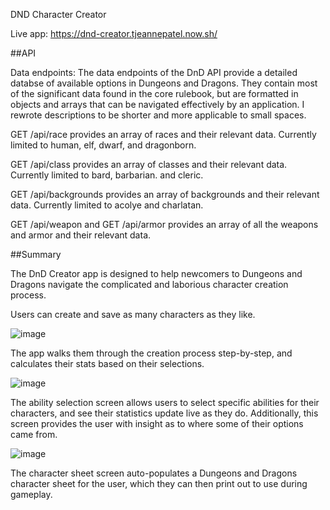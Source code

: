 DND Character Creator

Live app: https://dnd-creator.tjeannepatel.now.sh/

##API

Data endpoints:
The data endpoints of the DnD API provide a detailed databse of available options in Dungeons and Dragons. They contain most of the significant data found in the core rulebook, but are formatted in objects and arrays that can be navigated effectively by an application. I rewrote descriptions to be shorter and more applicable to small spaces.

GET /api/race provides an array of races and their relevant data. Currently limited to human, elf, dwarf, and dragonborn.

GET /api/class provides an array of classes and their relevant data. Currently limited to bard, barbarian. and cleric.

GET /api/backgrounds provides an array of backgrounds and their relevant data. Currently limited to acolye and charlatan.

GET /api/weapon and GET /api/armor provides an array of all the weapons and armor and their relevant data.

##Summary

The DnD Creator app is designed to help newcomers to Dungeons and Dragons navigate the complicated and laborious character creation process. 

Users can create and save as many characters as they like. 

![image](https://user-images.githubusercontent.com/49135525/63191629-973e9380-c02e-11e9-8e53-9f94b6fbcc83.png)

The app walks them through the creation process step-by-step, and calculates their stats based on their selections.

![image](https://user-images.githubusercontent.com/49135525/63191692-c228e780-c02e-11e9-811b-76d340be9ea1.png)

The ability selection screen allows users to select specific abilities for their characters, and see their statistics update live as they do. Additionally, this screen provides the user with insight as to where some of their options came from.

![image](https://user-images.githubusercontent.com/49135525/63191710-d53bb780-c02e-11e9-959a-0a9af3b207c2.png)


The character sheet screen auto-populates a Dungeons and Dragons character sheet for the user, which they can then print out to use during gameplay.
